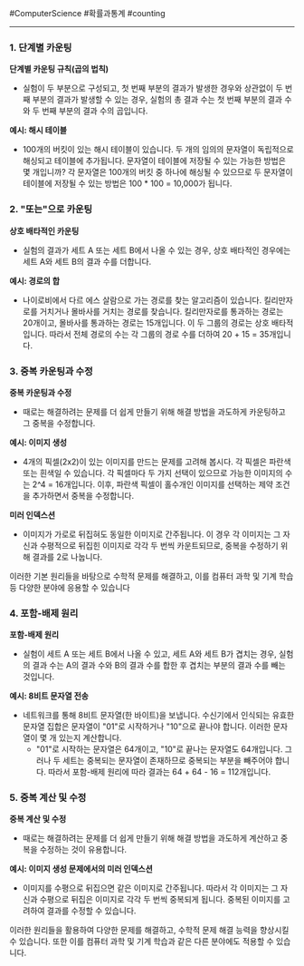#ComputerScience #확률과통계 #counting

---
### 1. 단계별 카운팅

**단계별 카운팅 규칙(곱의 법칙)**

- 실험이 두 부분으로 구성되고, 첫 번째 부분의 결과가 발생한 경우와 상관없이 두 번째 부분의 결과가 발생할 수 있는 경우, 실험의 총 결과 수는 첫 번째 부분의 결과 수와 두 번째 부분의 결과 수의 곱입니다.

**예시: 해시 테이블**

- 100개의 버킷이 있는 해시 테이블이 있습니다. 두 개의 임의의 문자열이 독립적으로 해싱되고 테이블에 추가됩니다. 문자열이 테이블에 저장될 수 있는 가능한 방법은 몇 개입니까? 각 문자열은 100개의 버킷 중 하나에 해싱될 수 있으므로 두 문자열이 테이블에 저장될 수 있는 방법은 100 * 100 = 10,000가 됩니다.

### 2. "또는"으로 카운팅

**상호 배타적인 카운팅**

- 실험의 결과가 세트 A 또는 세트 B에서 나올 수 있는 경우, 상호 배타적인 경우에는 세트 A와 세트 B의 결과 수를 더합니다.

**예시: 경로의 합**

- 나이로비에서 다르 에스 살람으로 가는 경로를 찾는 알고리즘이 있습니다. 킬리만자로를 거치거나 몰바사를 거치는 경로를 찾습니다. 킬리만자로를 통과하는 경로는 20개이고, 몰바사를 통과하는 경로는 15개입니다. 이 두 그룹의 경로는 상호 배타적입니다. 따라서 전체 경로의 수는 각 그룹의 경로 수를 더하여 20 + 15 = 35개입니다.

### 3. 중복 카운팅과 수정

**중복 카운팅과 수정**

- 때로는 해결하려는 문제를 더 쉽게 만들기 위해 해결 방법을 과도하게 카운팅하고 그 중복을 수정합니다.

**예시: 이미지 생성**

- 4개의 픽셀(2x2)이 있는 이미지를 만드는 문제를 고려해 봅시다. 각 픽셀은 파란색 또는 흰색일 수 있습니다. 각 픽셀마다 두 가지 선택이 있으므로 가능한 이미지의 수는 2^4 = 16개입니다. 이후, 파란색 픽셀이 홀수개인 이미지를 선택하는 제약 조건을 추가하면서 중복을 수정합니다.

**미러 인덱스션**

- 이미지가 가로로 뒤집혀도 동일한 이미지로 간주됩니다. 이 경우 각 이미지는 그 자신과 수평적으로 뒤집힌 이미지로 각각 두 번씩 카운트되므로, 중복을 수정하기 위해 결과를 2로 나눕니다.

이러한 기본 원리들을 바탕으로 수학적 문제를 해결하고, 이를 컴퓨터 과학 및 기계 학습 등 다양한 분야에 응용할 수 있습니다

### 4. 포함-배제 원리

**포함-배제 원리**

- 실험이 세트 A 또는 세트 B에서 나올 수 있고, 세트 A와 세트 B가 겹치는 경우, 실험의 결과 수는 A의 결과 수와 B의 결과 수를 합한 후 겹치는 부분의 결과 수를 빼는 것입니다.

**예시: 8비트 문자열 전송**

- 네트워크를 통해 8비트 문자열(한 바이트)을 보냅니다. 수신기에서 인식되는 유효한 문자열 집합은 문자열이 "01"로 시작하거나 "10"으로 끝나야 합니다. 이러한 문자열이 몇 개 있는지 계산합니다.
    - "01"로 시작하는 문자열은 64개이고, "10"로 끝나는 문자열도 64개입니다. 그러나 두 세트는 중복되는 문자열이 존재하므로 중복되는 부분을 빼주어야 합니다. 따라서 포함-배제 원리에 따라 결과는 64 + 64 - 16 = 112개입니다.

### 5. 중복 계산 및 수정

**중복 계산 및 수정**

- 때로는 해결하려는 문제를 더 쉽게 만들기 위해 해결 방법을 과도하게 계산하고 중복을 수정하는 것이 유용합니다.

**예시: 이미지 생성 문제에서의 미러 인덱스션**

- 이미지를 수평으로 뒤집으면 같은 이미지로 간주됩니다. 따라서 각 이미지는 그 자신과 수평으로 뒤집은 이미지로 각각 두 번씩 중복되게 됩니다. 중복된 이미지를 고려하여 결과를 수정할 수 있습니다.

이러한 원리들을 활용하여 다양한 문제를 해결하고, 수학적 문제 해결 능력을 향상시킬 수 있습니다. 또한 이를 컴퓨터 과학 및 기계 학습과 같은 다른 분야에도 적용할 수 있습니다.